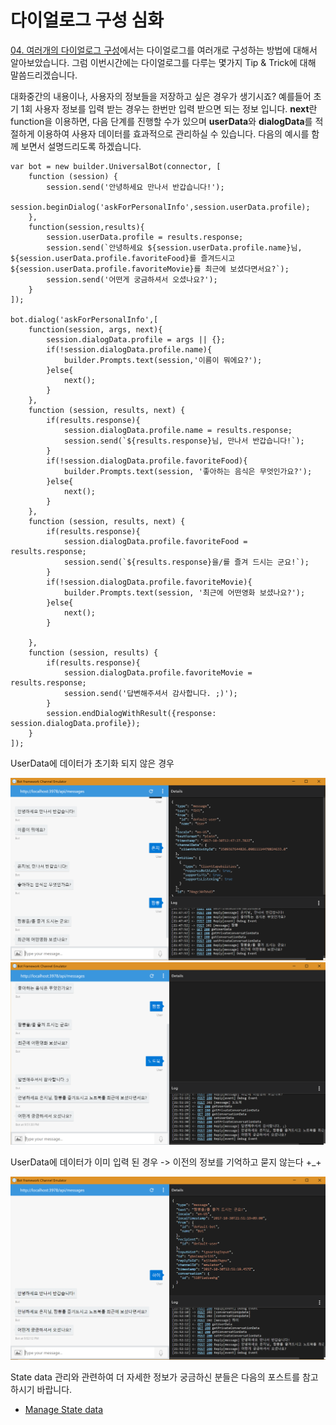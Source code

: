 # 다이얼로그 구성 심화

[04. 여러개의 다이얼로그 구성](https://github.com/angie4u/BotFramework/blob/master/Tutorials/04.%EC%97%AC%EB%9F%AC%EA%B0%9C%EC%9D%98%20%EB%8B%A4%EC%9D%B4%EC%96%BC%EB%A1%9C%EA%B7%B8%20%EA%B5%AC%EC%84%B1.md)에서는 다이얼로그를 여러개로 구성하는 방법에 대해서 알아보았습니다. 
그럼 이번시간에는 다이얼로그를 다루는 몇가지 Tip & Trick에 대해 말씀드리겠습니다. 

대화중간의 내용이나, 사용자의 정보들을 저장하고 싶은 경우가 생기시죠? 예를들어 초기 1회 사용자 정보를 입력 받는 경우는 한번만 입력 받으면 되는 정보 입니다. 
**next**란 function을 이용하면, 다음 단계를 진행할 수가 있으며 **userData**와 **dialogData**를 적절하게 이용하여 사용자 데이터를 효과적으로 관리하실 수 있습니다. 
다음의 예시를 함께 보면서 설명드리도록 하겠습니다.  

```
var bot = new builder.UniversalBot(connector, [
    function (session) {
        session.send('안녕하세요 만나서 반갑습니다!');
        session.beginDialog('askForPersonalInfo',session.userData.profile);        
    },
    function(session,results){
        session.userData.profile = results.response;
        session.send(`안녕하세요 ${session.userData.profile.name}님, ${session.userData.profile.favoriteFood}를 즐겨드시고 ${session.userData.profile.favoriteMovie}를 최근에 보셨다면서요?`);
        session.send('어떤게 궁금하셔서 오셨나요?');       
    }
]);

bot.dialog('askForPersonalInfo',[
    function(session, args, next){
        session.dialogData.profile = args || {};
        if(!session.dialogData.profile.name){
            builder.Prompts.text(session,'이름이 뭐에요?');
        }else{
            next();
        }        
    },
    function (session, results, next) {
        if(results.response){
            session.dialogData.profile.name = results.response;
            session.send(`${results.response}님, 만나서 반갑습니다!`);
        }
        if(!session.dialogData.profile.favoriteFood){
            builder.Prompts.text(session, '좋아하는 음식은 무엇인가요?');
        }else{
            next();
        }        
    },
    function (session, results, next) {
        if(results.response){
            session.dialogData.profile.favoriteFood = results.response;
            session.send(`${results.response}을/를 즐겨 드시는 군요!`);
        }
        if(!session.dialogData.profile.favoriteMovie){
            builder.Prompts.text(session, '최근에 어떤영화 보셨나요?');
        }else{
            next();
        }     
       
    },
    function (session, results) {
        if(results.response){
            session.dialogData.profile.favoriteMovie = results.response;
            session.send('답변해주셔서 감사합니다. ;)');
        }
        session.endDialogWithResult({response: session.dialogData.profile});
    }    
]);
```

UserData에 데이터가 초기화 되지 않은 경우

![5-001](./images/5-001.PNG)
![5-002](./images/5-002.PNG)

UserData에 데이터가 이미 입력 된 경우 -> 이전의 정보를 기억하고 묻지 않는다 +_+

![5-003](./images/5-003.PNG)

State data 관리와 관련하여 더 자세한 정보가 궁금하신 분들은 다음의 포스트를 참고하시기 바랍니다. 
* [Manage State data](https://docs.microsoft.com/en-us/bot-framework/nodejs/bot-builder-nodejs-state)
